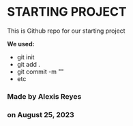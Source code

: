 # STARTING PROJECT
This is Github repo for our starting project

**We used:**
- git init
- git add .
- git commit -m ""
- etc

### Made by Alexis Reyes
### on August 25, 2023
